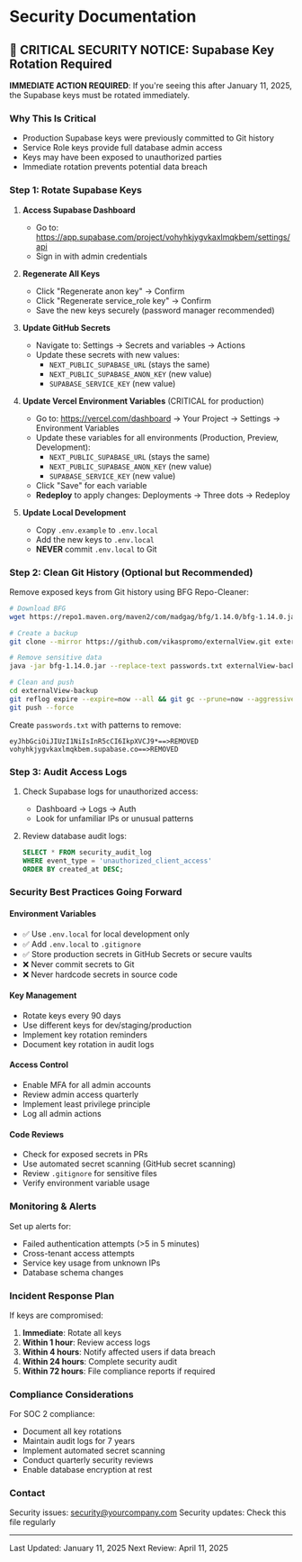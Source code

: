 # Security Documentation

## 🔐 CRITICAL SECURITY NOTICE: Supabase Key Rotation Required

**IMMEDIATE ACTION REQUIRED**: If you're seeing this after January 11, 2025, the Supabase keys must be rotated immediately.

### Why This Is Critical
- Production Supabase keys were previously committed to Git history
- Service Role keys provide full database admin access
- Keys may have been exposed to unauthorized parties
- Immediate rotation prevents potential data breach

### Step 1: Rotate Supabase Keys

1. **Access Supabase Dashboard**
   - Go to: https://app.supabase.com/project/vohyhkjygvkaxlmqkbem/settings/api
   - Sign in with admin credentials

2. **Regenerate All Keys**
   - Click "Regenerate anon key" → Confirm
   - Click "Regenerate service_role key" → Confirm
   - Save the new keys securely (password manager recommended)

3. **Update GitHub Secrets**
   - Navigate to: Settings → Secrets and variables → Actions
   - Update these secrets with new values:
     - `NEXT_PUBLIC_SUPABASE_URL` (stays the same)
     - `NEXT_PUBLIC_SUPABASE_ANON_KEY` (new value)
     - `SUPABASE_SERVICE_KEY` (new value)

4. **Update Vercel Environment Variables** (CRITICAL for production)
   - Go to: https://vercel.com/dashboard → Your Project → Settings → Environment Variables
   - Update these variables for all environments (Production, Preview, Development):
     - `NEXT_PUBLIC_SUPABASE_URL` (stays the same)
     - `NEXT_PUBLIC_SUPABASE_ANON_KEY` (new value)
     - `SUPABASE_SERVICE_KEY` (new value)
   - Click "Save" for each variable
   - **Redeploy** to apply changes: Deployments → Three dots → Redeploy

5. **Update Local Development**
   - Copy `.env.example` to `.env.local`
   - Add the new keys to `.env.local`
   - **NEVER** commit `.env.local` to Git

### Step 2: Clean Git History (Optional but Recommended)

Remove exposed keys from Git history using BFG Repo-Cleaner:

```bash
# Download BFG
wget https://repo1.maven.org/maven2/com/madgag/bfg/1.14.0/bfg-1.14.0.jar

# Create a backup
git clone --mirror https://github.com/vikaspromo/externalView.git externalView-backup

# Remove sensitive data
java -jar bfg-1.14.0.jar --replace-text passwords.txt externalView-backup

# Clean and push
cd externalView-backup
git reflog expire --expire=now --all && git gc --prune=now --aggressive
git push --force
```

Create `passwords.txt` with patterns to remove:
```
eyJhbGciOiJIUzI1NiIsInR5cCI6IkpXVCJ9*==>REMOVED
vohyhkjygvkaxlmqkbem.supabase.co==>REMOVED
```

### Step 3: Audit Access Logs

1. Check Supabase logs for unauthorized access:
   - Dashboard → Logs → Auth
   - Look for unfamiliar IPs or unusual patterns

2. Review database audit logs:
   ```sql
   SELECT * FROM security_audit_log 
   WHERE event_type = 'unauthorized_client_access'
   ORDER BY created_at DESC;
   ```

### Security Best Practices Going Forward

#### Environment Variables
- ✅ Use `.env.local` for local development only
- ✅ Add `.env.local` to `.gitignore`
- ✅ Store production secrets in GitHub Secrets or secure vaults
- ❌ Never commit secrets to Git
- ❌ Never hardcode secrets in source code

#### Key Management
- Rotate keys every 90 days
- Use different keys for dev/staging/production
- Implement key rotation reminders
- Document key rotation in audit logs

#### Access Control
- Enable MFA for all admin accounts
- Review admin access quarterly
- Implement least privilege principle
- Log all admin actions

#### Code Reviews
- Check for exposed secrets in PRs
- Use automated secret scanning (GitHub secret scanning)
- Review `.gitignore` for sensitive files
- Verify environment variable usage

### Monitoring & Alerts

Set up alerts for:
- Failed authentication attempts (>5 in 5 minutes)
- Cross-tenant access attempts
- Service key usage from unknown IPs
- Database schema changes

### Incident Response Plan

If keys are compromised:
1. **Immediate**: Rotate all keys
2. **Within 1 hour**: Review access logs
3. **Within 4 hours**: Notify affected users if data breach
4. **Within 24 hours**: Complete security audit
5. **Within 72 hours**: File compliance reports if required

### Compliance Considerations

For SOC 2 compliance:
- Document all key rotations
- Maintain audit logs for 7 years
- Implement automated secret scanning
- Conduct quarterly security reviews
- Enable database encryption at rest

### Contact

Security issues: security@yourcompany.com
Security updates: Check this file regularly

---
Last Updated: January 11, 2025
Next Review: April 11, 2025